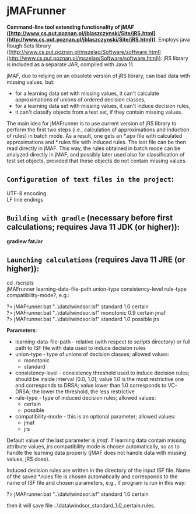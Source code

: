 # jMAFrunner

**Command-line tool extending functionality of jMAF ([http://www.cs.put.poznan.pl/jblaszczynski/Site/jRS.html](http://www.cs.put.poznan.pl/jblaszczynski/Site/jRS.html))**. Employs java Rough Sets library ([http://www.cs.put.poznan.pl/mszelag/Software/software.html](http://www.cs.put.poznan.pl/mszelag/Software/software.html)). jRS library is included as a separate JAR, compiled with Java 11.

jMAF, due to relying on an obsolete version of jRS library, can load data with missing values, but:
- for a learning data set with missing values, it can't calculate approximations of unions of ordered decision classes,
- for a learning data set with missing values, it can't induce decision rules,
- it can't classify objects from a test set, if they contain missing values.

The main idea for jMAFrunner is to use current version of jRS library to perform the first two steps (i.e., calculation of approximations and induction of rules) in batch mode.
As a result, one gets an &ast;.apx file with calculated approximations and &ast;.rules file with induced rules. The last file can be then read directly in jMAF. This way, the rules obtained in batch mode can be analyzed directly in jMAF, and possibly later used also for classification of test set objects, provided that these objects do not contain missing values.

## `Configuration of text files in the project`:
UTF-8 encoding<br/>
LF line endings

## `Building with gradle` (necessary before first calculations; requires Java 11 JDK (or higher)):
**gradlew fatJar**

## `Launching calculations` (requires Java 11 JRE (or higher)):
cd ./scripts<br/>
jMAFrunner learning-data-file-path union-type consistency-level rule-type compatibility-mode?, e.g.:

?> jMAFrunner.bat "..\data\windsor.isf" standard 1.0 certain<br/>
?> jMAFrunner.bat "..\data\windsor.isf" monotonic 0.9 certain jmaf<br/>
?> jMAFrunner.bat "..\data\windsor.isf" standard 1.0 possible jrs

**Parameters**:
- learning-data-file-path - relative (with respect to *scripts* directory) or full path to ISF file with data used to induce decision rules
- union-type - type of unions of decision classes; allowed values:
  - monotonic
  - standard
- consistency-level - consistency threshold used to induce decision rules; should be inside interval [0.0, 1.0]; value 1.0 is the most restrictive one and corresponds to DRSA; value lower than 1.0 corresponds to VC-DRSA; the lower the threshold, the less restrictive
- rule-type - type of induced decision rules; allowed values:
  - certain
  - possible
- compatibility-mode - this is an optional parameter; allowed values:
  - jmaf
  - jrs

Default value of the last parameter is *jmaf*. If learning data contain missing attribute values, *jrs* compatibility mode is chosen automatically, so as to handle the learning data properly (jMAF does not handle data with missing values, jRS does).

Induced decision rules are written in the directory of the input ISF file. Name of the saved \*.rules file is chosen automatically and corresponds to the name of ISF file and chosen parameters, e.g., if program is run in this way:

?> jMAFrunner.bat "..\data\windsor.isf" standard 1.0 certain

then it will save file ..\data\windsor_standard_1.0_certain.rules.
